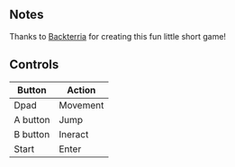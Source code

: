 ## Notes

Thanks to [Backterria](https://backterria.itch.io/) for creating this fun little short game!

## Controls

| Button     | Action |
|--          |--      | 
|Dpad        |Movement|
|A button    |Jump    |
|B button    |Ineract |
|Start       |Enter   |
